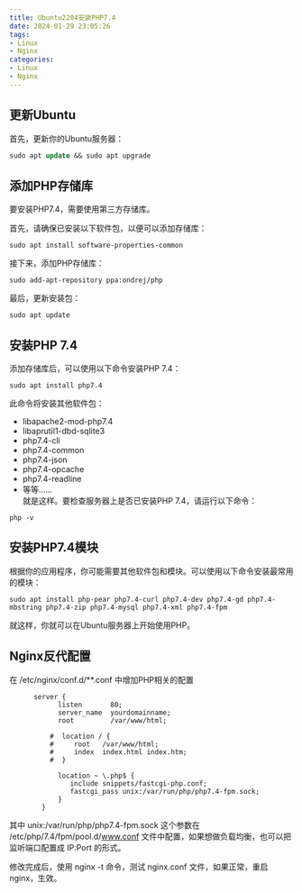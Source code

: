 ```yaml
---
title: Ubuntu2204安装PHP7.4
date: 2024-01-29 23:05:26
tags:
- Linux
- Nginx
categories:
- Linux
- Nginx
---
```


## 更新Ubuntu

首先，更新你的Ubuntu服务器：

```sql
sudo apt update && sudo apt upgrade
```

## 添加PHP存储库

要安装PHP7.4，需要使用第三方存储库。

首先，请确保已安装以下软件包，以便可以添加存储库：

```
sudo apt install software-properties-common
```

接下来，添加PHP存储库：

```
sudo add-apt-repository ppa:ondrej/php
```

最后，更新安装包：

```
sudo apt update
```

## 安装PHP 7.4

添加存储库后，可以使用以下命令安装PHP 7.4：

```
sudo apt install php7.4
```

此命令将安装其他软件包：

*   libapache2-mod-php7.4
*   libaprutil1-dbd-sqlite3
*   php7.4-cli
*   php7.4-common
*   php7.4-json
*   php7.4-opcache
*   php7.4-readline
*   等等……  
    就是这样。要检查服务器上是否已安装PHP 7.4，请运行以下命令：

```undefined
php -v
```

## 安装PHP7.4模块

根据你的应用程序，你可能需要其他软件包和模块。可以使用以下命令安装最常用的模块：

```
sudo apt install php-pear php7.4-curl php7.4-dev php7.4-gd php7.4-mbstring php7.4-zip php7.4-mysql php7.4-xml php7.4-fpm
```

就这样，你就可以在Ubuntu服务器上开始使用PHP。

## Nginx反代配置

在 /etc/nginx/conf.d/**.conf 中增加PHP相关的配置  

```
      server {
            listen       80;
            server_name  yourdomainname;
            root         /var/www/html;
            
          #  location / {
          #     root   /var/www/html;
          #     index  index.html index.htm;
          #  }

            location ~ \.php$ {
               include snippets/fastcgi-php.conf;
               fastcgi_pass unix:/var/run/php/php7.4-fpm.sock;
            }
        }
```

其中 unix:/var/run/php/php7.4-fpm.sock 这个参数在 /etc/php/7.4/fpm/pool.d/www.conf 文件中配置，如果想做负载均衡，也可以把监听端口配置成 IP:Port 的形式。

修改完成后，使用 nginx -t 命令，测试 nginx.conf 文件，如果正常，重启 nginx，生效。

